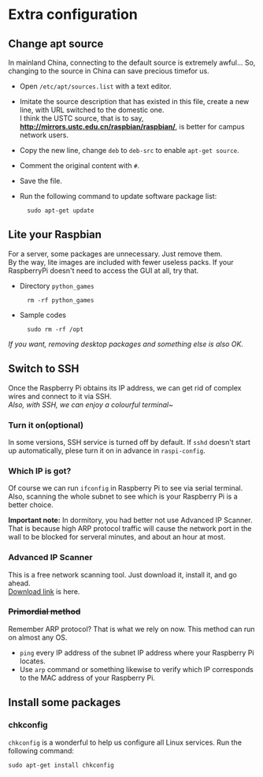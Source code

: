 # Extra configuration
## Change apt source
In mainland China, connecting to the default source is extremely awful... So, changing to the source in China can save precious timefor us.

* Open `/etc/apt/sources.list` with a text editor.
* Imitate the source description that has existed in this file, create a new line, with URL switched to the domestic one.  
I think the USTC source, that is to say, **http://mirrors.ustc.edu.cn/raspbian/raspbian/**, is better for campus network users.
* Copy the new line, change `deb` to `deb-src` to enable `apt-get source`.
* Comment the original content with `#`.
* Save the file.
* Run the following command to update software package list:

		sudo apt-get update

## Lite your Raspbian
For a server, some packages are unnecessary. Just remove them.  
By the way, lite images are included with fewer useless packs. If your RaspberryPi doesn't need to access the GUI at all, try that.

* Directory `python_games`

		rm -rf python_games
* Sample codes

		sudo rm -rf /opt

*If you want, removing desktop packages and something else is also OK.*

## Switch to SSH
Once the Raspberry Pi obtains its IP address, we can get rid of complex wires and  connect to it via SSH.  
*Also, with SSH, we can enjoy a colourful terminal~*

### Turn it on(optional)
In some versions, SSH service is turned off by default. If `sshd` doesn't start up automatically, plese turn it on in advance in `raspi-config`.


### Which IP is got?
Of course we can run `ifconfig` in Raspberry Pi to see via serial terminal. Also, scanning the whole subnet to see which is your Raspberry Pi is a better choice.

**Important note:** In dormitory, you had better not use Advanced IP Scanner. That is because high ARP protocol traffic will cause the network port in the wall to be blocked for serveral minutes, and about an hour at most.

### Advanced IP Scanner
This is a free network scanning tool. Just download it, install it, and go ahead.  
[Download link](http://www.advanced-ip-scanner.com/cn/) is here.

### ~~Primordial method~~
Remember ARP protocol? That is what we rely on now. This method can run on almost any OS.

* `ping` every IP address of the subnet IP address where your Raspberry Pi locates.
* Use `arp` command or something likewise to verify which IP corresponds to the MAC address of your Raspberry Pi.

## Install some packages
### chkconfig
`chkconfig` is a wonderful to help us configure all Linux services. Run the following command:

	sudo apt-get install chkconfig